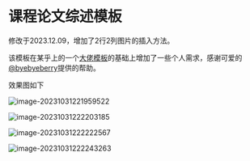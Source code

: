 # 课程论文综述模板

修改于2023.12.09，增加了2行2列图片的插入方法。

该模板在某乎上的一个[大佬模板](https://zhuanlan.zhihu.com/p/496462136)的基础上增加了一些个人需求，感谢可爱的[@byebyeberry](https://github.com/byebyeberry)提供的帮助。

效果图如下

![image-20231031221959522](https://github.com/maihm6/Lecture-article-template/blob/main/%E6%95%88%E6%9E%9C%E5%9B%BE/image-20231031221959522.png)

![image-20231031222203185](https://github.com/maihm6/Lecture-article-template/blob/main/%E6%95%88%E6%9E%9C%E5%9B%BE/image-20231031222203185.png)

![image-20231031222222567](https://github.com/maihm6/Lecture-article-template/blob/main/%E6%95%88%E6%9E%9C%E5%9B%BE/image-20231031222222567.png)

![image-20231031222243263](https://github.com/maihm6/Lecture-article-template/blob/main/%E6%95%88%E6%9E%9C%E5%9B%BE/image-20231031222243263.png)
